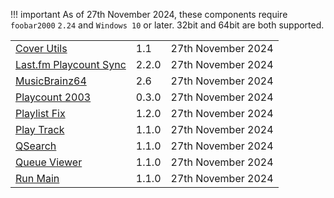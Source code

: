 !!! important
	As of 27th November 2024, these components require `foobar2000` `2.24` and `Windows 10`
	or later. 32bit and 64bit are both supported.

||||
|:---|:---|:---|
|[Cover Utils](component/cover-utils.md)|1.1|27th November 2024|
|[Last.fm Playcount Sync](component/lastfm-playcount-sync.md)|2.2.0|27th November 2024|
|[MusicBrainz64](component/musicbrainz64.md)|2.6|27th November 2024|
|[Playcount 2003](component/playcount-2003.md)|0.3.0|27th November 2024|
|[Playlist Fix](component/playlist-fix.md)|1.2.0|27th November 2024|
|[Play Track](component/play-track.md)|1.1.0|27th November 2024|
|[QSearch](component/qsearch.md)|1.1.0|27th November 2024|
|[Queue Viewer](component/queue-viewer.md)|1.1.0|27th November 2024|
|[Run Main](component/run-main.md)|1.1.0|27th November 2024|
